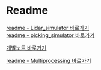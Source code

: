# Readme

[readme - Lidar_simulator 바로가기](README_Lidar_simulator.md)   
[readme - picking_simulator 바로가기](README_picking_simulator.md)   

[개발노트 바로가기](develop_note.md)   

[readme - Multiprocessing 바로가기](Multiprocessing.md)   
